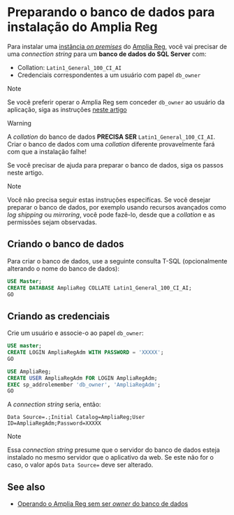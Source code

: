 ﻿# Preparando o banco de dados para instalação do Amplia Reg

Para instalar uma [instância *on premises*](index.md) do [Amplia Reg](../index.md), você vai precisar de uma *connection string* para um **banco de dados do SQL Server** com:

* Collation: `Latin1_General_100_CI_AI`
* Credenciais correspondentes a um usuário com papel `db_owner`

> [!NOTE]
> Se você preferir operar o Amplia Reg sem conceder `db_owner` ao usuário da aplicação, siga as instruções [neste artigo](unprivileged-db-user.md)

> [!WARNING]
> A *collation* do banco de dados **PRECISA SER** `Latin1_General_100_CI_AI`. Criar o banco de dados com uma *collation* diferente provavelmente fará com que a instalação falhe!

Se você precisar de ajuda para preparar o banco de dados, siga os passos neste artigo.

> [!NOTE]
> Você não precisa seguir estas instruções especifícas. Se você desejar preparar o banco de dados,
> por exemplo usando recursos avançados como *log shipping* ou *mirroring*, você pode fazê-lo, desde que a *collation* e as permissões sejam observadas.

## Criando o banco de dados

Para criar o banco de dados, use a seguinte consulta T-SQL (opcionalmente alterando o nome do banco de dados):

```sql
USE Master;
CREATE DATABASE AmpliaReg COLLATE Latin1_General_100_CI_AI;
GO
```

## Criando as credenciais 

Crie um usuário e associe-o ao papel `db_owner`:

```sql
USE master;
CREATE LOGIN AmpliaRegAdm WITH PASSWORD = 'XXXXX';
GO

USE AmpliaReg;
CREATE USER AmpliaRegAdm FOR LOGIN AmpliaRegAdm;
EXEC sp_addrolemember 'db_owner', 'AmpliaRegAdm';
GO
```

A *connection string* seria, então:

```
Data Source=.;Initial Catalog=AmpliaReg;User ID=AmpliaRegAdm;Password=XXXXX
```

> [!NOTE]
> Essa *connection string* presume que o servidor do banco de dados esteja instalado no mesmo servidor que o aplicativo da web. Se este não for o caso,
> o valor após `Data Source=` deve ser alterado.

## See also

* [Operando o Amplia Reg sem ser *owner* do banco de dados](unprivileged-db-user.md)
